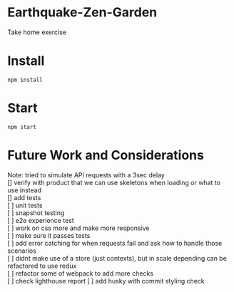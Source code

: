 # Earthquake-Zen-Garden

Take home exercise

# Install

`npm install`

# Start

`npm start`

# Future Work and Considerations

Note: tried to simulate API requests with a 3sec delay  
[] verify with product that we can use skeletons when loading or what to use instead  
[] add tests  
[ ] unit tests  
[ ] snapshot testing  
[ ] e2e experience test  
[ ] work on css more and make more responsive  
[ ] make sure it passes tests  
[ ] add error catching for when requests fail and ask how to handle those scenarios  
[ ] didnt make use of a store (just contexts), but in scale depending can be refactored to use redux  
[ ] refactor some of webpack to add more checks  
[ ] check lighthouse report
[ ] add husky with commit styling check
